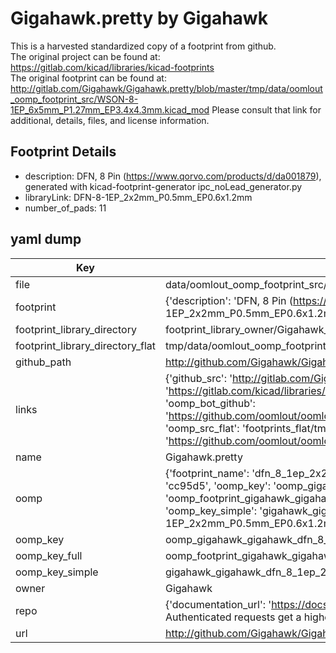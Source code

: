 # Gigahawk.pretty by Gigahawk  
This is a harvested standardized copy of a footprint from github.  
The original project can be found at:  
https://gitlab.com/kicad/libraries/kicad-footprints  
The original footprint can be found at:
http://gitlab.com/Gigahawk/Gigahawk.pretty/blob/master/tmp/data/oomlout_oomp_footprint_src/WSON-8-1EP_6x5mm_P1.27mm_EP3.4x4.3mm.kicad_mod
Please consult that link for additional, details, files, and license information.  
## Footprint Details
* description: DFN, 8 Pin (https://www.qorvo.com/products/d/da001879), generated with kicad-footprint-generator ipc_noLead_generator.py  
* libraryLink: DFN-8-1EP_2x2mm_P0.5mm_EP0.6x1.2mm  
* number_of_pads: 11  
## yaml dump  
| Key | Value |  
| --- | --- |  
| file | data/oomlout_oomp_footprint_src/Gigahawk.pretty/DFN-8-1EP_2x2mm_P0.5mm_EP0.6x1.2mm.kicad_mod |  
| footprint | {'description': 'DFN, 8 Pin (https://www.qorvo.com/products/d/da001879), generated with kicad-footprint-generator ipc_noLead_generator.py', 'libraryLink': 'DFN-8-1EP_2x2mm_P0.5mm_EP0.6x1.2mm', 'number_of_pads': 11} |  
| footprint_library_directory | footprint_library_owner/Gigahawk_Gigahawk.pretty |  
| footprint_library_directory_flat | tmp/data/oomlout_oomp_footprint_src/footprints_flat/gigahawk_gigahawk_dfn_8_1ep_2x2mm_p0_5mm_ep0_6x1_2mm/working |  
| github_path | http://github.com/Gigahawk/Gigahawk.pretty/blob/master/tmp/data/oomlout_oomp_footprint_src/DFN-8-1EP_2x2mm_P0.5mm_EP0.6x1.2mm.kicad_mod |  
| links | {'github_src': 'http://gitlab.com/Gigahawk/Gigahawk.pretty/blob/master/tmp/data/oomlout_oomp_footprint_src/WSON-8-1EP_6x5mm_P1.27mm_EP3.4x4.3mm.kicad_mod', 'github_src_repo': 'https://gitlab.com/kicad/libraries/kicad-footprints', 'oomp_bot': 'tmp/data/oomlout_oomp_footprint_src/footprints/gigahawk_gigahawk_dfn_8_1ep_2x2mm_p0_5mm_ep0_6x1_2mm/working', 'oomp_bot_github': 'https://github.com/oomlout/oomlout_oomp_footprint_bot/tree/main/tmp/data/oomlout_oomp_footprint_src/footprints/gigahawk_gigahawk_dfn_8_1ep_2x2mm_p0_5mm_ep0_6x1_2mm/working', 'oomp_src_flat': 'footprints_flat/tmp/data/oomlout_oomp_footprint_src/footprints_flat/gigahawk_gigahawk_dfn_8_1ep_2x2mm_p0_5mm_ep0_6x1_2mm/working', 'oomp_src_flat_github': 'https://github.com/oomlout/oomlout_oomp_footprint_src/tree/main/tmp/data/oomlout_oomp_footprint_src/footprints_flat/gigahawk_gigahawk_dfn_8_1ep_2x2mm_p0_5mm_ep0_6x1_2mm/working'} |  
| name | Gigahawk.pretty |  
| oomp | {'footprint_name': 'dfn_8_1ep_2x2mm_p0_5mm_ep0_6x1_2mm', 'library_name': 'gigahawk', 'md5': 'cc95d5f95b70f570a37df9327ec9337e', 'md5_10': 'cc95d5f95b', 'md5_5': 'cc95d', 'md5_6': 'cc95d5', 'oomp_key': 'oomp_gigahawk_gigahawk_dfn_8_1ep_2x2mm_p0_5mm_ep0_6x1_2mm', 'oomp_key_extra': 'oomp_footprint_gigahawk_gigahawk_dfn_8_1ep_2x2mm_p0_5mm_ep0_6x1_2mm', 'oomp_key_full': 'oomp_footprint_gigahawk_gigahawk_dfn_8_1ep_2x2mm_p0_5mm_ep0_6x1_2mm_cc95d5', 'oomp_key_simple': 'gigahawk_gigahawk_dfn_8_1ep_2x2mm_p0_5mm_ep0_6x1_2mm', 'original_filename': 'data/oomlout_oomp_footprint_src/Gigahawk.pretty/DFN-8-1EP_2x2mm_P0.5mm_EP0.6x1.2mm.kicad_mod', 'owner_name': 'gigahawk'} |  
| oomp_key | oomp_gigahawk_gigahawk_dfn_8_1ep_2x2mm_p0_5mm_ep0_6x1_2mm |  
| oomp_key_full | oomp_footprint_gigahawk_gigahawk_dfn_8_1ep_2x2mm_p0_5mm_ep0_6x1_2mm |  
| oomp_key_simple | gigahawk_gigahawk_dfn_8_1ep_2x2mm_p0_5mm_ep0_6x1_2mm |  
| owner | Gigahawk |  
| repo | {'documentation_url': 'https://docs.github.com/rest/overview/resources-in-the-rest-api#rate-limiting', 'message': "API rate limit exceeded for 84.66.142.224. (But here's the good news: Authenticated requests get a higher rate limit. Check out the documentation for more details.)"} |  
| url | http://github.com/Gigahawk/Gigahawk.pretty |  

